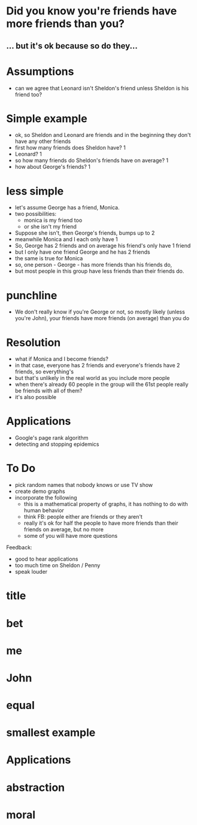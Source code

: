 # Did you know you're friends have more friends than you?
## ... but it's ok because so do they...

# Assumptions
- can we agree that Leonard isn't Sheldon's friend unless Sheldon is his friend too?

# Simple example
- ok, so Sheldon and Leonard are friends and in the beginning they don't have any other friends
- first how many friends does Sheldon have? 1
- Leonard? 1
- so how many friends do Sheldon's friends have on average? 1
- how about George's friends? 1

# less simple
- let's assume George has a friend, Monica.
- two possibilities:
  - monica is my friend too
  - or she isn't my friend
- Suppose she isn't, then George's friends, bumps up to 2
- meanwhile Monica and I each only have 1
- So, George has 2 friends and on average his friend's only have 1 friend
- but I only have one friend George and he has 2 friends
- the same is true for Monica
- so, one person - George - has more friends than his friends do,
- but most people in this group have less friends than their friends do.

# punchline
- We don't really know if you're George or not, so mostly likely (unless you're John), your friends have more friends (on average) than you do

# Resolution
- what if Monica and I become friends?
- in that case, everyone has 2 friends and everyone's friends have 2 friends, so everything's
- but that's unlikely in the real world as you include more people
- when there's already 60 people in the group will the 61st people really be friends with all of them?
- it's also possible

# Applications
- Google's page rank algorithm
- detecting and stopping epidemics

# To Do
- pick random names that nobody knows or use TV show
- create demo graphs
- incorporate the following
  - this is a mathematical property of graphs, it has nothing to do with human behavior
  - think FB: people either are friends or they aren't
  - really it's ok for half the people to have more friends than their friends on average, but no more
  - some of you will have more questions


Feedback:
- good to hear applications
- too much time on Sheldon / Penny
- speak louder

# title
# bet
# me
# John
# equal
# smallest example
# Applications
# abstraction
# moral
